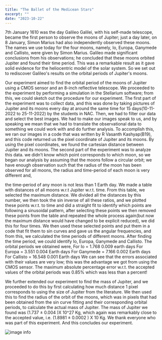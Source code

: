 ```yaml
---
title: "The Ballet of the Medicean Stars"
excerpt: ""
date: "2023-10-22"
---
```


7th January 1610 was the day Galileo Galilei, with his self-made telescope, became the first person to observe the moons of Jupiter; just a day later, on 8 January, Simon Marius had also independently observed these moons. The names we use today for the four moons, namely, Io, Europa, Ganymede and Callisto, were given by Simon Marius. Galileo made significant conclusions from his observations; he concluded that these moons orbited Jupiter and found their time period. This was a remarkable result as it gave solid evidence for the heliocentric model of the solar system. So we set out to rediscover Galileo's results on the orbital periods of Jupiter's moons.

Our experiment aimed to find the orbital period of the moons of Jupiter using a CMOS sensor and an 8-inch reflective telescope. We proceeded to the experiment by performing a simulation in the Stellarium software; from this, we could sketch out the procedure for our experiment. The first part of the experiment was to collect data, and this was done by taking pictures of Jupiter and its moons every day at around the same time for 15 days(10-11-2022 to 25-11-2022) by the students in NAC. Then, we had to filter our data and select the best images. We had to make our images speak to us, and by speaking we mean that we had to translate the observational data to something we could work with and do further analysis. To accomplish this, we ran our images in a code that was written by R Vasanth Kashyap(B19), and this code returned us the pixel coordinate of Jupiter and its moons. By using the pixel coordinates, we found the cartesian distance between Jupiter and its moons. The second part of the experiment was to analyze this data. we didn’t know which point corresponds to which moon, so we began our analysis by assuming that the moons follow a circular orbit; we have enough observation such that the radius of the moon has been observed for all moons, the radius and time-period of each moon is very different and,
 
the time-period of any moon is not less than 1 Earth day. We made a table with distances of all moons w.r.t Jupiter w.r.t. time. From this table, we selected the maximum distance. We divided all the distances by this number, we then took the sin inverse of all these ratios, and we plotted these points w.r.t. to time and did a straight fit to identify which points are following a sinusoidal pattern, after selecting these points we then removed these points from the table and repeated the whole process again(but now the maximum distance would have changed to be explicit reduced), we did this for four times. We then used these selected points and put them in a code that fit them to sin curves and gave us the angular frequencies, and from this, we calculated the time periods of different moons. After finding the time period, we could identify Io, Europa, Ganymede and Callisto. The orbital periods we obtained were,
For Io = 1.768 0.009 earth days For Europa = 3.551 0.004 Earth days
For Ganymede = 7.166 0.002 Earth days For Callisto = 16.548 0.001 Earth days
We can see that the errors associated with their values are very low; this was the advantage we got from using the CMOS sensor. The maximum absolute percentage error w.r.t. the accepted values of the orbital periods was 0.85% which was less than a percent!

We further extended our experiment to find the mass of Jupiter, and we proceeded to do this by first calculating how much distance 1 pixel corresponds to using the size of Jupiter from the literature. We then used this to find the radius of the orbit of the moons, which was in pixels that had been obtained from the sin curve fitting and their corresponding orbital periods, to calculate the actual mass
of Jupiter. The mass of Jupiter we found was (1.737 &pm; 0.004 )X 10^27 Kg, which again was remarkably close to the accepted value, i.e. (1.8981 &pm; 0.0002 ) X 10 Kg. We thank everyone who was part of this experiment. And this concludes our experiment. 

![image info](/posts/galilean-moons/plot.jpg)
